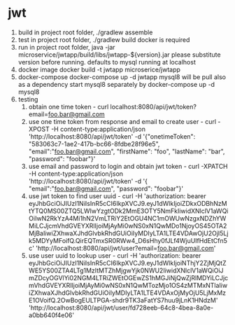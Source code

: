 # jwt

1. build
    in project root folder, ./gradlew assemble
2. test
   in project root folder, ./gradlew build
    docker is required
3. run
    in project root folder, java -jar microservice/jwtapp/build/libs/jwtapp-${version}.jar
    please substitute version before running.
    defaults to mysql running at localhost
4. docker image
    docker build -t jwtapp microserice/jwtapp
5. docker-compose 
    docker-compose up -d jwtapp
    mysql8 will be pull also as a dependency
    start mysql8 separately by 
   docker-compose up -d mysql8
6. testing
   1. obtain one time token - curl localhost:8080/api/jwt/token?email=foo.bar@gmail.com
   2. use one time token from response and email to create user - curl -XPOST -H content-type:application/json 'http://localhost:8080/api/jwt/token' -d '{"onetimeToken": "583063c7-1ae2-417b-bc66-8fdbe28f96e5", "email":"foo.bar@gmail.com", "firstName": "foo", "lastName": "bar", "password": "foobar"}'
   3. use email and password to login and obtain jwt token - curl -XPATCH -H content-type:application/json 'http://localhost:8080/api/jwt/token' -d '{ "email":"foo.bar@gmail.com", "password": "foobar"}'
   4. use jwt token to find user uuid - curl -H 'authorization: bearer eyJhbGciOiJIUzI1NiIsInR5cCI6IkpXVCJ9.eyJ1dWlkIjoiZDkxODBhNzMtYTQ0MS00ZTQ5LWIwYzgtODk2MmE3OTY5NmFkIiwidXNlclV1aWQiOiIwN2RkYzA4Mi1hN2VmLTRiY2EtOGU4NC1mOWUwNzgxNDZhYWMiLCJjcmVhdGVEYXRlIjoiMjAyMi0wNS0xN1QwMDo1NjoyOS45OTA2MjBaIiwiZXhwaXJhdGlvbkRhdGUiOiIyMDIyLTA1LTE4VDAwOjU2OjI5Ljk5MDYyMFoifQ.QirEQTmxSR0RWw4_D6sHhy0fJLf4WjuUIfHdEtCfn5c' 'http://localhost:8080/api/jwt/user?email=foo.bar@gmail.com'
   5. use user uuid to lookup user - curl -H 'authorization: bearer eyJhbGciOiJIUzI1NiIsInR5cCI6IkpXVCJ9.eyJ1dWlkIjoiNThjY2ZjMjQtZWE5YS00ZTA4LTg1MzItMTZhMjgwYjk0NWU2IiwidXNlclV1aWQiOiJmZDcyOGVlYi02NGM4LTRiZWEtOGEwZS1hMGJiNjQwZjRlMDYiLCJjcmVhdGVEYXRlIjoiMjAyMi0wNS0xN1QwMTozMjo1OS4zMTMxNTlaIiwiZXhwaXJhdGlvbkRhdGUiOiIyMDIyLTA1LTE4VDAxOjMyOjU5LjMxMzE1OVoifQ.2OwBogEULTPGA-shdr9TK3aFatYS7huu9jLnK1HNdzM' 'http://localhost:8080/api/jwt/user/fd728eeb-64c8-4bea-8a0e-a0bb640f4e06'